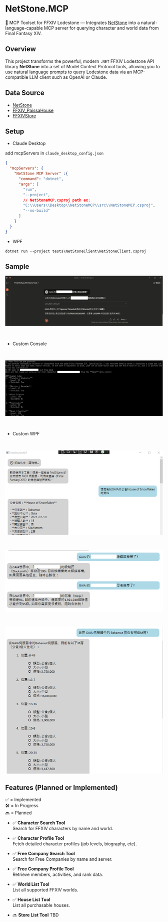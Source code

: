 # NetStone.MCP

🧩 MCP Toolset for FFXIV Lodestone — Integrates [NetStone](https://github.com/xivapi/NetStone) into a natural-language-capable MCP server for querying character and world data from Final Fantasy XIV.

## Overview

This project transforms the powerful, modern `.NET` FFXIV Lodestone API library **NetStone** into a set of Model Context Protocol tools, allowing you to use natural language prompts to query Lodestone data via an MCP-compatible LLM client such as OpenAI or Claude.


## Data Source

* [NetStone](https://github.com/xivapi/NetStone)
* [FFXIV_PaissaHouse](https://github.com/zhudotexe/FFXIV_PaissaHouse)
* [FFXIVStore](https://store.finalfantasyxiv.com/ffxivstore/en-us/)

## Setup

* Claude Desktop

add mcpServers in `claude_desktop_config.json`

```json
{
  "mcpServers": {
    "NetStone MCP Server" :{
      "command": "dotnet",
      "args": [
        "run",
        "--project",
        // NetStoneMCP.csproj path ex:
        "C:\\Users\\Desktop\\NetStoneMCP\\src\\NetStoneMCP.csproj",
        "--no-build"
      ]
    }
  }
}
```

* WPF

```shell
dotnet run --project tests\NetStoneClient\NetStoneClient.csproj
```

## Sample

![sample5](./docs/sample5.png)

<br>

* Custom Console

<br>

![sample](./docs/sample.png)

<br>

* Custom WPF

<br>

![sample3](./docs/sample3.png)

<br>

![sample4](./docs/sample4.png)

<br>

![sample5](./docs/sample6.png)


## Features (Planned or Implemented)

✅ = Implemented  
🛠️ = In Progress  
🔜 = Planned

- ✅ **Character Search Tool**  
  Search for FFXIV characters by name and world.

- ✅ **Character Profile Tool**  
  Fetch detailed character profiles (job levels, biography, etc).

- ✅ **Free Company Search Tool**  
  Search for Free Companies by name and server.

- ✅ **Free Company Profile Tool**  
  Retrieve members, activities, and rank data.

- ✅ **World List Tool**  
  List all supported FFXIV worlds.

- ✅ **House List Tool**  
  List all purchasable houses.

- 🔜 **Store List Tool** 
  TBD

